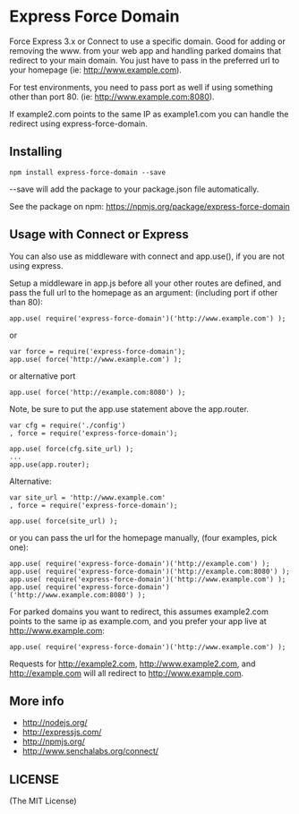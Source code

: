 Express Force Domain
===========

Force Express 3.x or Connect to use a specific domain. Good for adding or removing the www. from your web app and handling parked domains that redirect to your main domain. You just have to pass in the preferred url to your homepage (ie: http://www.example.com).

For test environments, you need to pass port as well if using something other than port 80. (ie: http://www.example.com:8080).

If example2.com points to the same IP as example1.com you can handle the redirect using express-force-domain.

Installing
----

	npm install express-force-domain --save

--save will add the package to your package.json file automatically.

See the package on npm: https://npmjs.org/package/express-force-domain

Usage with Connect or Express
----

You can also use as middleware with connect and app.use(), if you are not using express. 

Setup a middleware in app.js before all your other routes are defined, and pass the full url to the homepage as an argument: (including port if other than 80):

	app.use( require('express-force-domain')('http://www.example.com') );

or

	var	force = require('express-force-domain');
	app.use( force('http://www.example.com') );

or alternative port

	app.use( force('http://example.com:8080') );

Note, be sure to put the app.use statement above the app.router.

	var cfg = require('./config')
	, force = require('express-force-domain');

	app.use( force(cfg.site_url) );
	...
	app.use(app.router);

Alternative:

	var site_url = 'http://www.example.com'
	, force = require('express-force-domain');

	app.use( force(site_url) );


or you can pass the url for the homepage manually, (four examples, pick one):

	app.use( require('express-force-domain')('http://example.com') );
	app.use( require('express-force-domain')('http://example.com:8080') );
	app.use( require('express-force-domain')('http://www.example.com') );
	app.use( require('express-force-domain')('http://www.example.com:8080') );

For parked domains you want to redirect, this assumes example2.com points to the same ip as example.com, and you prefer your app live at http://www.example.com:

	app.use( require('express-force-domain')('http://www.example.com') );

Requests for http://example2.com, http://www.example2.com, and http://example.com will all redirect to http://www.example.com.

More info
----

* http://nodejs.org/
* http://expressjs.com/
* http://npmjs.org/
* http://www.senchalabs.org/connect/

LICENSE
----

(The MIT License)

